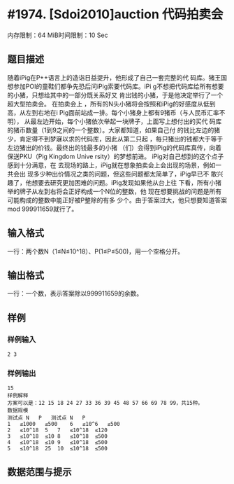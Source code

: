 # #1974. [Sdoi2010]auction 代码拍卖会

内存限制：64 MiB时间限制：10 Sec

## 题目描述

随着iPig在P++语言上的造诣日益提升，他形成了自己一套完整的代
码库。猪王国想参加POI的童鞋们都争先恐后问iPig索要代码库。iPi
g不想把代码库给所有想要的小猪，只想给其中的一部分既关系好又
肯出钱的小猪，于是他决定举行了一个超大型拍卖会。 在拍卖会上
，所有的N头小猪将会按照和iPig的好感度从低到高，从左到右地在i
Pig面前站成一排。每个小猪身上都有9猪币（与人民币汇率不明），
从最左边开始，每个小猪依次举起一块牌子，上面写上想付出的买代
码库的猪币数量（1到9之间的一个整数）。大家都知道，如果自己付
的钱比左边的猪少，肯定得不到梦寐以求的代码库，因此从第二只起
，每只猪出的钱都大于等于左边猪出的价钱。最终出的钱最多的小猪
（们）会得到iPig的代码库真传，向着保送PKU（Pig Kingdom Unive
rsity）的梦想前进。 iPig对自己想到的这个点子感到十分满意，在
去现场的路上，iPig就在想象拍卖会上会出现的场景，例如一共会出
现多少种出价情况之类的问题，但这些问题都太简单了，iPig早已不
敢兴趣了，他想要去研究更加困难的问题。iPig发现如果他从台上往
下看，所有小猪举的牌子从左到右将会正好构成一个N位的整数，他
现在想要挑战的问题是所有可能构成的整数中能正好被P整除的有多
少个。由于答案过大，他只想要知道答案mod 999911659就行了。 

## 输入格式

一行：两个数N（1&le;N&le;10^18）、P(1&le;P&le;500)，用一个空格分开。

## 输出格式

一行：一个数，表示答案除以999911659的余数。

## 样例

### 样例输入

    
    2 3
    
    

### 样例输出

    
    15
    样例解释
    方案可以是：12 15 18 24 27 33 36 39 45 48 57 66 69 78 99，共15种。
    数据规模
    测试点	N	P	测试点	N	P
    1	≤1000	≤500	6	≤10^6	≤500
    2	≤10^18	5	7	≤10^18	≤120
    3	≤10^18	≤10	8	≤10^18	≤500
    4	≤10^18	≤10	9	≤10^18	≤500
    5	≤10^18	25	10	≤10^18	≤500
    
    

## 数据范围与提示

